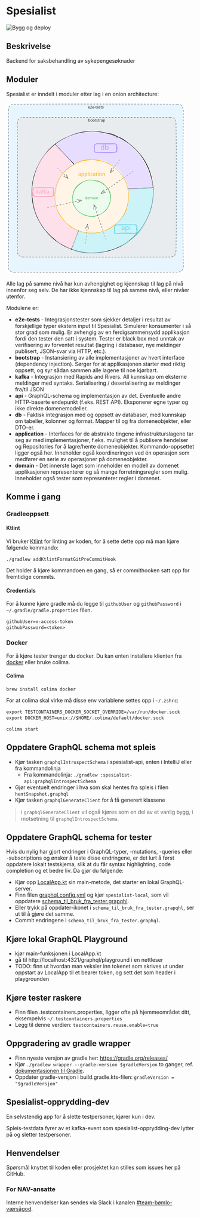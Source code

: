 # Spesialist

![Bygg og deploy](https://github.com/navikt/helse-spesialist/workflows/Bygg%20og%20deploy/badge.svg)

## Beskrivelse

Backend for saksbehandling av sykepengesøknader

## Moduler

Spesialist er inndelt i moduler etter lag i en onion architecture:

![Lagdeling - Onionarkitektur](lagdeling-onionarkitektur.svg)

Alle lag på samme nivå har kun avhengighet og kjennskap til lag på nivå innenfor seg selv. De har ikke kjennskap til lag
på samme nivå, eller nivåer utenfor.

Modulene er:

- **e2e-tests** - Integrasjonstester som sjekker detaljer i resultat av forskjellige typer ekstern input til Spesialist.
  Simulerer konsumenter i så stor grad som mulig. Er avhengig av en ferdigsammensydd applikasjon fordi den tester den
  satt i system. Tester er black box med unntak av verifisering av forventet resultat (lagring i databaser, nye
  meldinger publisert, JSON-svar via HTTP, etc.).
- **bootstrap** - Instansiering av alle implementasjoner av hvert interface (dependency injection). Sørger for at
  applikasjonen starter med riktig oppsett, og syr sådan sammen alle lagene til noe kjørbart.
- **kafka** - Integrasjon med Rapids and Rivers. All kunnskap om eksterne meldinger med syntaks. Serialisering /
  deserialisering av meldinger fra/til JSON
- **api** - GraphQL-schema og implementasjon av det. Eventuelle andre HTTP-baserte endepunkt (f.eks. REST API).
  Eksponerer egne typer og ikke direkte domenemodeller.
- **db** - Faktisk integrasjon med og oppsett av databaser, med kunnskap om tabeller, kolonner og format. Mapper til og
  fra domeneobjekter, eller DTO-er.
- **application** - Interfaces for de abstrakte tingene infrastrukturslagene tar seg av med implementasjoner, f.eks.
  mulighet til å publisere hendelser og Repositories for å lagre/hente domeneobjekter. Kommando-oppsettet ligger også
  her. Inneholder også koordineringen ved én operasjon som medfører en serie av operasjoner på domeneobjekter.
- **domain** - Det innerste laget som inneholder en modell av domenet applikasjonen representerer og så mange
  forretningsregler som mulig. Inneholder også tester som representerer regler i domenet.

## Komme i gang

### Gradleoppsett

#### Ktlint

Vi bruker [Ktlint](https://github.com/pinterest/ktlint) for linting av koden, for å sette dette opp må man kjøre
følgende kommando:

```shell
./gradlew addKtlintFormatGitPreCommitHook
```

Det holder å kjøre kommandoen en gang, så er commithooken satt opp for fremtidige commits.

#### Credentials

For å kunne kjøre gradle må du legge til `githubUser` og `githubPassword` i `~/.gradle/gradle.properties` filen.

```properties
githubUser=x-access-token
githubPassword=<token>
```

### Docker

For å kjøre tester trenger du docker. Du kan enten installere klienten fra [docker](https://www.docker.com/) eller bruke
colima.

#### Colima

```shell
brew install colima docker
```

For at colima skal virke må disse env variablene settes opp i `~/.zshrc`:

```shell
export TESTCONTAINERS_DOCKER_SOCKET_OVERRIDE=/var/run/docker.sock
export DOCKER_HOST=unix://$HOME/.colima/default/docker.sock
```

```shell
colima start
```

## Oppdatere GraphQL schema mot spleis

- Kjør tasken `graphqlIntrospectSchema` i spesialist-api, enten i IntelliJ eller fra kommandolinja
    - Fra kommandolinja: `./gradlew :spesialist-api:graphqlIntrospectSchema`
- Gjør eventuelt endringer i hva som skal hentes fra spleis i filen `hentSnapshot.graphql`
- Kjør tasken `graphqlGenerateClient` for å få generert klassene

> ℹ️ `graphqlGenerateClient` vil også kjøres som en del av et vanlig bygg, i motsetning til `graphqlIntrospectSchema`.

## Oppdatere GraphQL schema for tester

Hvis du nylig har gjort endringer i GraphQL-typer, -mutations, -queries eller -subscriptions og ønsker å teste disse
endringene, er det lurt å først oppdatere lokalt testskjema, slik at du får syntax highlighting, code completion og et
bedre liv. Da gjør du følgende:

- Kjør opp [LocalApp.kt](spesialist-bootstrap/src/test/kotlin/no/nav/helse/LocalApp.kt) sin main-metode, det starter en
  lokal GraphQL-server.
- Finn filen [graphql.config.yml](spesialist-api/src/test/graphql.config.yml) og kjør `spesialist-local`, som vil
  oppdatere [schema_til_bruk_fra_tester.grapqhl](spesialist-api/src/test/schema_til_bruk_fra_tester.graphql).
- Eller trykk på oppdater-ikonet i `schema_til_bruk_fra_tester.grapqhl`, ser ut til å gjøre det samme.
- Commit endringene i `schema_til_bruk_fra_tester.graphql`.

## Kjøre lokal GraphQL Playground

- kjør main-funksjonen i LocalApp.kt
- gå til http://localhost:4321/graphql/playground i en nettleser
- TODO: finn ut hvordan man veksler inn tokenet som skrives ut under oppstart av LocalApp til et bearer token, og sett
  det som header i playgrounden

## Kjøre tester raskere

- Finn filen .testcontainers.properties, ligger ofte på hjemmeområdet ditt, eksempelvis `~/.testcontainers.properties`
- Legg til denne verdien: `testcontainers.reuse.enable=true`

## Oppgradering av gradle wrapper

- Finn nyeste versjon av gradle her: https://gradle.org/releases/
- Kjør `./gradlew wrapper --gradle-version $gradleVersjon` to ganger,
  ref. [dokumentasjonen til Gradle](https://docs.gradle.org/current/userguide/gradle_wrapper.html#sec:upgrading_wrapper).
- Oppdater gradle-versjon i build.gradle.kts-filen: `gradleVersion = "$gradleVersjon"`

## Spesialist-opprydding-dev

En selvstendig app for å slette testpersoner, kjører kun i dev.

Spleis-testdata fyrer av et kafka-event som spesialist-opprydding-dev lytter på og sletter testpersoner.

## Henvendelser

Spørsmål knyttet til koden eller prosjektet kan stilles som issues her på GitHub.

### For NAV-ansatte

Interne henvendelser kan sendes via Slack i
kanalen [#team-bømlo-værsågod](https://nav-it.slack.com/archives/C019637N90X).
